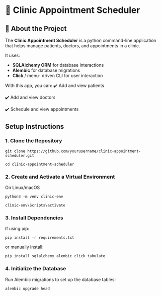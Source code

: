 # 🏥 Clinic Appointment Scheduler 

## 📌 About the Project
The **Clinic Appointment Scheduler** is a python command-line application that helps manage patients, doctors, and appointments in a clinic.

It uses:
- **SQLAlchemy ORM** for database interactions
- **Alembic** for database migrations
- **Click** / menu- driven CLI for user interaction

With this app, you can:
✔️ Add and view patients

✔️ Add and  view doctors

✔️ Schedule and view appointments


## Setup Instructions

### 1. Clone the Repository
```
git clone https://github.com/yourusername/clinic-appointment-scheduler.git

```

```
cd clinic-appointment-scheduler

```

### 2. Create and Activate a Virtual Environment

On Linux/macOS

```
python3 -m venv clinic-env

```

```
clinic-env\Scripts\activate

```

### 3. Install Dependencies
If using pip:

```
pip install -r requirements.txt

```

or manually install:

```
pip install sqlalchemy alembic click tabulate

```

### 4. Initialize the Database
Run Alembic migrations to set up the database tables:

```
alembic upgrade head

```








